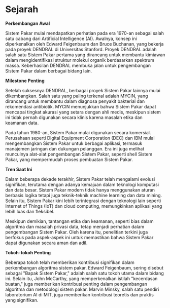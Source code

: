 # Sejarah

**Perkembangan Awal**

Sistem Pakar mulai mendapatkan perhatian pada era 1970-an sebagai salah satu cabang dari Artificial Intelligence (AI). Awalnya, konsep ini diperkenalkan oleh Edward Feigenbaum dan Bruce Buchanan, yang bekerja pada proyek DENDRAL di Universitas Stanford. Proyek DENDRAL adalah salah satu Sistem Pakar pertama yang dirancang untuk membantu kimiawan dalam mengidentifikasi struktur molekul organik berdasarkan spektrum massa. Keberhasilan DENDRAL membuka jalan untuk pengembangan Sistem Pakar dalam berbagai bidang lain.

**Milestone Penting**

Setelah suksesnya DENDRAL, berbagai proyek Sistem Pakar lainnya mulai dikembangkan. Salah satu yang paling terkenal adalah MYCIN, yang dirancang untuk membantu dalam diagnosa penyakit bakterial dan rekomendasi antibiotik. MYCIN menunjukkan bahwa Sistem Pakar dapat mencapai tingkat akurasi yang setara dengan ahli medis, meskipun sistem ini tidak pernah digunakan secara klinis karena masalah etika dan keamanan data.

Pada tahun 1980-an, Sistem Pakar mulai digunakan secara komersial. Perusahaan seperti Digital Equipment Corporation (DEC) dan IBM mulai mengembangkan Sistem Pakar untuk berbagai aplikasi, termasuk manajemen jaringan dan dukungan pelanggan. Era ini juga melihat munculnya alat-alat pengembangan Sistem Pakar, seperti shell Sistem Pakar, yang mempermudah proses pembuatan Sistem Pakar.

**Tren Saat Ini**

Dalam beberapa dekade terakhir, Sistem Pakar telah mengalami evolusi signifikan, terutama dengan adanya kemajuan dalam teknologi komputasi dan data besar. Sistem Pakar modern tidak hanya menggunakan aturan berbasis logika tetapi juga teknik-teknik machine learning dan data mining. Selain itu, Sistem Pakar kini lebih terintegrasi dengan teknologi lain seperti Internet of Things (IoT) dan cloud computing, memungkinkan aplikasi yang lebih luas dan fleksibel.

Meskipun demikian, tantangan etika dan keamanan, seperti bias dalam algoritma dan masalah privasi data, tetap menjadi perhatian dalam pengembangan Sistem Pakar. Oleh karena itu, penelitian terkini juga berfokus pada aspek-aspek ini untuk memastikan bahwa Sistem Pakar dapat digunakan secara aman dan adil.

**Tokoh-tokoh Penting**

Beberapa tokoh telah memberikan kontribusi signifikan dalam perkembangan algoritma sistem pakar. Edward Feigenbaum, sering disebut sebagai "Bapak Sistem Pakar," adalah salah satu tokoh utama dalam bidang ini. Selain itu, John McCarthy, yang memperkenalkan istilah "kecerdasan buatan," juga memberikan kontribusi penting dalam pengembangan algoritma dan metodologi sistem pakar. Marvin Minsky, salah satu pendiri laboratorium AI di MIT, juga memberikan kontribusi teoretis dan praktis yang signifikan.
